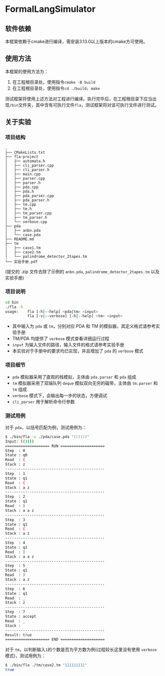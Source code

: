 # FormalLangSimulator

## 软件依赖

本框架依赖于cmake进行编译，需安装3.13.0以上版本的cmake方可使用。

## 使用方法

本框架的使用方法为：

1. 在工程根目录处，使用指令`cmake -B build`
2. 在工程根目录处，使用指令`cd ./build; make`

测试框架将使用上述方法对工程进行编译。执行完毕后，在工程根目录下应当出现`/bin`文件夹，其中含有可执行文件`fla`，测试框架将对该可执行文件进行测试。

## 关于实验

### 项目结构

```
.
├── CMakeLists.txt
├── fla-project
│   ├── automata.h
│   ├── cli_parser.cpp
│   ├── cli_parser.h
│   ├── main.cpp
│   ├── parser.cpp
│   ├── parser.h
│   ├── pda.cpp
│   ├── pda.h
│   ├── pda_parser.cpp
│   ├── pda_parser.h
│   ├── tm.cpp
│   ├── tm.h
│   ├── tm_parser.cpp
│   ├── tm_parser.h
│   └── verbose.cpp
├── pda
│   ├── anbn.pda
│   └── case.pda
├── README.md
├── tm
│   ├── case1.tm
│   ├── case2.tm
│   └── palindrome_detector_2tapes.tm
└── 实验手册.pdf
```

(提交的 .zip 文件去除了示例的 `anbn.pda`, `palindrome_detector_2tapes.tm` 以及实验手册)

### 项目说明
```bash
cd bin
./fla -h
usage:    fla [-h|--help] <pda|tm> <input>
          fla [-v|--verbose] [-h|--help] <tm> <input>
```

- 其中输入为 `pda` 或 `tm`，分别对应 PDA 和 TM 的模拟器，其定义格式请参考实验手册
- TM/PDA 均提供了 `verbose` 模式查看详细运行过程
- `input` 为输入文件的路径，输入文件的格式请参考实验手册
- 本实验对于手册中的要求均已实现，并且增加了 `pda` 的 `verbose` 模式

### 项目细节
- `pda` 模拟器采用了直观的栈模拟，主体由 `pda.parser` 和 `pda` 组成
- `tm` 模拟器采用了双端队列 `deque` 模拟双向无穷的磁带，主体由 `tm.parser` 和 `tm` 组成
- `verbose` 模式下，会输出每一步的状态，方便调试
- `cli_parser` 用于解析命令行参数


### 测试用例

对于 `pda`，以括号匹配为例，测试用例为：
```bash
$ ./bin/fla -v ./pda/case.pda "(()())"
Input: (()())
==================== RUN ====================
Step  : 0
State : q0
Read  : (
Stack : z 
---------------------------------------------
Step  : 1
State : q1
Read  : (
Stack : a z 
---------------------------------------------
Step  : 2
State : q1
Read  : )
Stack : a a z 
---------------------------------------------
Step  : 3
State : q1
Read  : (
Stack : a z 
---------------------------------------------
Step  : 4
State : q1
Read  : )
Stack : a a z 
---------------------------------------------
Step  : 5
State : q1
Read  : )
Stack : a z 
---------------------------------------------
Step  : 6
State : q1
Read  : _
Stack : z 
---------------------------------------------
Step  : 7
State : accept
Read  : _
Stack : 
---------------------------------------------
Result: true
==================== END ====================
```

对于 `tm`，以判断输入`1`的个数是否为平方数为例(过程较长这里没有使用 `verbose` 模式)，测试用例为：
```bash
$ ./bin/fla ./tm/case2.tm "111111111"
true
```

